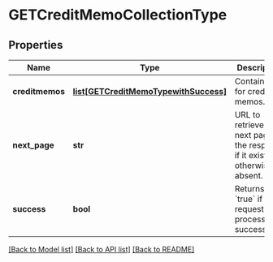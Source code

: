 # GETCreditMemoCollectionType

## Properties
Name | Type | Description | Notes
------------ | ------------- | ------------- | -------------
**creditmemos** | [**list[GETCreditMemoTypewithSuccess]**](GETCreditMemoTypewithSuccess.md) | Container for credit memos.  | [optional] 
**next_page** | **str** | URL to retrieve the next page of the response if it exists; otherwise absent.  | [optional] 
**success** | **bool** | Returns &#x60;true&#x60; if the request was processed successfully. | [optional] 

[[Back to Model list]](../README.md#documentation-for-models) [[Back to API list]](../README.md#documentation-for-api-endpoints) [[Back to README]](../README.md)

